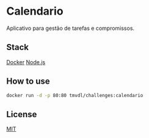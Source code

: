 # Calendario

Aplicativo para gestão de tarefas e compromissos.

## Stack

[Docker](https://www.docker.com/)
[Node.js](https://nodejs.org/en/)

## How to use

```sh
docker run -d -p 80:80 tmvdl/challenges:calendario
```

## License

[MIT](./LICENSE)
